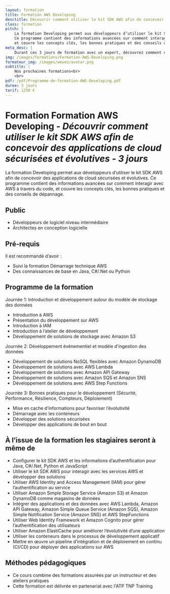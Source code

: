 ```yaml
---
layout: formation
title: Formation AWS Developing
desctitle: Découvrir comment utiliser le kit SDK AWS afin de concevoir des applications de cloud sécurisées et évolutives
class: formation
pitch: |
    La formation Developing permet aux développeurs d’utiliser le kit SDK AWS afin de concevoir des applications de cloud sécurisées et évolutives.
    Ce programme contient des informations avancées sur comment interagir avec AWS à travers du code, 
    et couvre les concepts clés, les bonnes pratiques et des conseils de dépannage.
meta_desc: |
    Durant ces 3 jours de formation avec un expert, découvrez comment utiliser le kit SDK AWS afin de concevoir des applications de cloud sécurisées et évolutives
img: /images/formations/Formation-AWS-Developing.png
formateur_img: /images/wewes/avatar.png
subtitle: |
    Nos prochaines formations<br>
    <br>
pdf: /pdf/Programme-de-formation-AWS-Developing.pdf
duree: 3 jours
tarif: 1250 €
---
```


# Formation Formation AWS Developing - *Découvrir comment utiliser le kit SDK AWS afin de concevoir des applications de cloud sécurisées et évolutives - 3 jours*

La formation Developing permet aux développeurs d’utiliser le kit SDK AWS afin de concevoir des applications de cloud sécurisées et évolutives.
Ce programme contient des informations avancées sur comment interagir avec AWS à travers du code, 
et couvre les concepts clés, les bonnes pratiques et des conseils de dépannage.

## Public

* Développeurs de logiciel niveau intermédiaire
* Architectes en conception logicielle

## Pré-requis

Il est recommandé d’avoir :
* Suivi la formation Démarrage technique AWS
* Des connaissances de base en Java, C#/.Net ou Python

## Programme de la formation

Journée 1: Introduction et développement autour du modèle de stockage des données
* Introduction à AWS
* Présentation du développement sur AWS
* Introduction à IAM
* Introduction à l’atelier de développement
* Développement de solutions de stockage avec Amazon S3

Journée 2: Développement événementiel et modèle d’ingestion des données
* Développement de solutions NoSQL flexibles avec Amazon DynamoDB
* Développement de solutions avec AWS Lambda
* Développement de solutions avec Amazon API Gateway
* Développement de solutions avec Amazon SQS et Amazon SNS
* Développement de solutions avec AWS Step Functions

Journée 3: Bonnes pratiques pour le développement (Sécurité, Performance, Résilience, Compteurs, Déploiement)
* Mise en cache d’informations pour favoriser l’évolutivité
* Démarrage avec les conteneurs
* Développer des solutions sécurisées
* Développer des applications de bout en bout

## À l’issue de la formation les stagiaires seront à même de

* Configurer le kit SDK AWS et les informations d’authentification pour Java, C#/.Net, Python et JavaScript
* Utiliser le kit SDK AWS pour interagir avec les services AWS et développer des solutions
* Utiliser AWS Identity and Access Management (IAM) pour gérer l’authentification au service
* Utiliser Amazon Simple Storage Service (Amazon S3) et Amazon DynamoDB comme magasins de données
* Intégrer des applications et des données avec AWS Lambda, Amazon API Gateway, Amazon Simple Queue Service (Amazon SQS), Amazon Simple Notification Service (Amazon SNS) et AWS StepFunctions
* Utiliser Web Identity Framework et Amazon Cognito pour gérer l’authentification des utilisateurs
* Utiliser Amazon ElastiCache pour améliorer l’évolutivité d’une application
* Utiliser les conteneurs dans le processus de développement applicatif
* Mettre en œuvre un pipeline d’intégration et de déploiement en continu (CI/CD) pour déployer des applications sur AWS

## Méthodes pédagogiques

* Ce cours combine des formations assurées par un instructeur et des ateliers pratiques
* Cette formation est délivrée en partenariat avec l'ATP TNP Training
